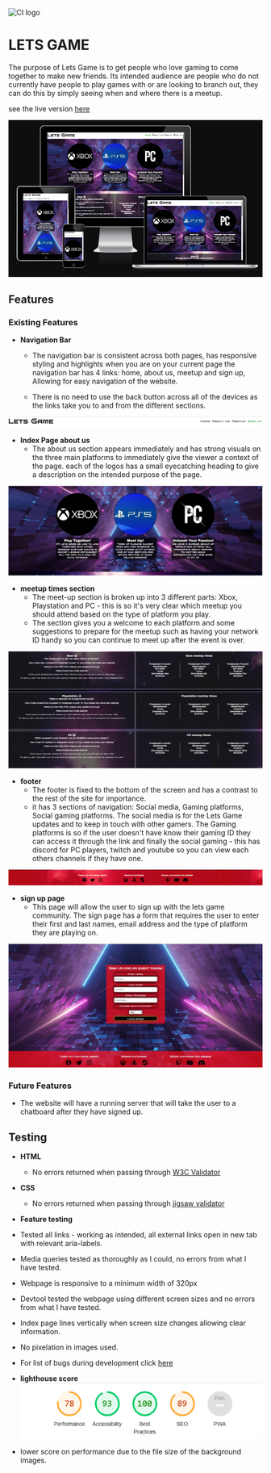 ![CI logo](https://codeinstitute.s3.amazonaws.com/fullstack/ci_logo_small.png)

# LETS GAME

The purpose of Lets Game is to get people who love gaming to come together to make new friends.
Its intended audience are people who do not currently have people to play games with or are looking to branch out, they can do this by simply seeing when
and where there is a meetup.

see the live version [here](https://liamedwards931.github.io/Project1-LetsGame/)

![Lets Game website viewed on different screen sizes](readme/images/responsive-screenshot.png)

## Features

### Existing Features

- **Navigation Bar**

  - The navigation bar is consistent across both pages, has responsive styling and highlights when you are on your current page
the navigation bar has 4 links: home, about us, meetup and sign up, Allowing for easy navigation of the website.

  - There is no need to use the back button across all of the devices as the links take you to and from the different sections.

![screenshot of the navigation bar](readme/images/navbar-letsgame.png)

- **Index Page about us**
  - The about us section appears immediately and has strong visuals on the three main platforms to immediately give the viewer a context of the page.
    each of the logos has a small eyecatching heading to give a description on the intended purpose of the page.

![screenshot of the about us section](readme/images/aboutus%20screenshot.jpg)

- **meetup times section**
  - The meet-up section is broken up into 3 different parts: Xbox, Playstation and PC - this is so it's very clear which meetup you should attend
    based on the type of platform you play.
  - The section gives you a welcome to each platform and some suggestions to prepare for the meetup such as having your network ID handy so you can continue to meet up after the event is over.

![screenshot of the meetup times section](readme/images/meetuptimes%20screenshot.jpg)

- **footer**
  - The footer is fixed to the bottom of the screen and has a contrast to the rest of the site for importance.
  - it has 3 sections of navigation: Social media, Gaming platforms, Social gaming platforms. The social media is for the Lets Game updates and to keep in touch with other gamers. The Gaming platforms is so if the user doesn't have know their gaming ID they can access it through the link and finally the social gaming - this has discord for PC players, twitch and youtube so you can view each others channels if they have one.

![screenshot of the footer](readme/images/footer%20screenshot.png)

- **sign up page**
  - This page will allow the user to sign up with the lets game community. The sign page has a form that requires the user to enter their first and last names, email address and the type of platform they are playing on.

![Screenshot of the signup page](readme/images/signupscreenshot.jpg)

### Future Features

- The website will have a running server that will take the user to a chatboard after they have signed up.

## Testing

- **HTML**
    - No errors returned when passing through [W3C Validator](https://validator.w3.org/nu/?doc=https%3A%2F%2Fliamedwards931.github.io%2FProject1-LetsGame%2F)

- **CSS**
  - No errors returned when passing through [jigsaw validator](https://jigsaw.w3.org/css-validator/validator?uri=https%3A%2F%2Fliamedwards931.github.io%2FProject1-LetsGame%2F&profile=css3svg&usermedium=all&warning=1&vextwarning=&lang=en)

- **Feature testing**
- Tested all links - working as intended, all external links open in new tab with relevant aria-labels.
- Media queries tested as thoroughly as I could, no errors from what I have tested.
- Webpage is responsive to a minimum width of 320px
- Devtool tested the webpage using different screen sizes and no errors from what I have tested.
- Index page lines vertically when screen size changes allowing clear information.
- No pixelation in images used.
- For list of bugs during development click [here](../Project1-LetsGame/bugs.md)
  
- **lighthouse score**
![Screenshot of website score on lighthouse](readme/images/lighthouse-score.png)
- lower score on performance due to the file size of the background images.
